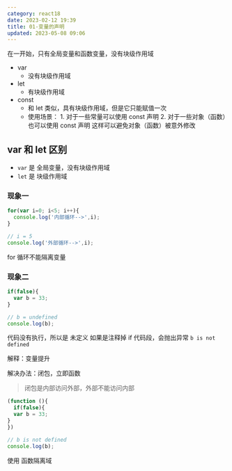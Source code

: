 ```yaml
---
category: react18
date: 2023-02-12 19:39
title: 01-变量的声明
updated: 2023-05-08 09:06
---
```


在一开始，只有全局变量和函数变量，没有块级作用域

- var
  - 没有块级作用域
- let
  - 有块级作用域
- const
  - 和 let 类似，具有块级作用域，但是它只能赋值一次
  - 使用场景： 1. 对于一些常量可以使用 const 声明 2. 对于一些对象（函数）也可以使用 const 声明
    这样可以避免对象（函数）被意外修改

## var 和 let 区别

- `var` 是 全局变量，没有块级作用域
- `let` 是 块级作用域

### 现象一

```js
for(var i=0; i<5; i++){
  console.log('内部循环-->',i);
}

// i = 5
console.log('外部循环-->',i);
```

for 循环不能隔离变量

### 现象二

```js
if(false){
  var b = 33;
}

// b = undefined
console.log(b);
```

代码没有执行，所以是 未定义
如果是注释掉 if 代码段，会抛出异常 `b is not defined`

解释：变量提升

解决办法：闭包，立即函数

> 闭包是内部访问外部，外部不能访问内部

```js
(function (){
  if(false){
  var b = 33;
}
})

// b is not defined
console.log(b);
```

使用 函数隔离域